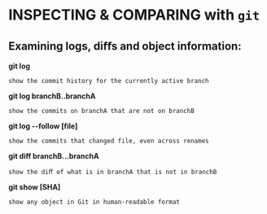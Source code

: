 # INSPECTING & COMPARING with `git`

## Examining logs, diﬀs and object information:


**git log**

    show the commit history for the currently active branch

**git log branchB..branchA**

    show the commits on branchA that are not on branchB

**git log --follow [file]**

    show the commits that changed file, even across renames

**git diff branchB...branchA**

    show the diﬀ of what is in branchA that is not in branchB

**git show [SHA]**

    show any object in Git in human-readable format

